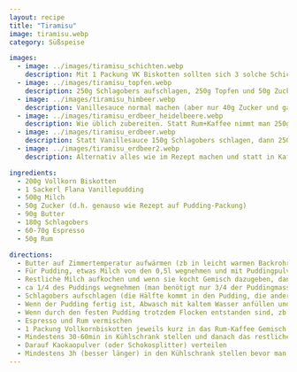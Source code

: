 ```yaml
---
layout: recipe
title: "Tiramisu"
image: tiramisu.webp
category: Süßspeise

images:
  - image: ../images/tiramisu_schichten.webp
    description: Mit 1 Packung VK Biskotten sollten sich 3 solche Schichten ausgehen (ganz oben ist -1 Biskotte aber die lässt man rechts weg
  - image: ../images/tiramisu_topfen.webp
    description: 250g Schlagobers aufschlagen, 250g Topfen und 50g Zucker dazu, 1 Packung Maroni mit Löffel zerkleinern und dazu. Diese Masse abwechselnd mit getränkten Biskotten schlichten. Ergebnis war leider nicht gut. Maroni passen nicht und Topfen ist sehr sauer. Evtl könnte es mehr Zucker retten
  - image: ../images/tiramisu_himbeer.webp
    description: Vanillesauce normal machen (aber nur 40g Zucker und ganzes Schlagobers rein, fest schlagen!), 300g TK-Himbeeren auftauen und pürieren, 50g Rum und 30g Agavendicksaft dazu, in Form abwechseln Biskotten, Himbeer, Vanille. Ergebnis war gut aber zuviel Rum (besser nur 25g nehmen), Himbeersauce zu wenig süß und zu flüssig (evtl 30g Zucker statt Agaven; evtl 100g weggeben und oben drauf damit weniger flüssig). Am nächsten Tag war es aber perfekt, kein Rumgeschmack und nicht mehr flüssig
  - image: ../images/tiramisu_erdbeer_heidelbeere.webp
    description: Wie üblich zubereiten. Statt Rum+Kaffee nimmt man 250g Erdbeeren (auch TK möglich) und püriert sie. Auf das Schlagobers gibt man statt Kaokao zb Heidelbeeren oder weitere Erdbeeren
  - image: ../images/tiramisu_erdbeer.webp
    description: Statt Vanillesauce 150g Schlagobers schlagen, dann 250g Topfen dazugeben und vermischen, dann 80g Joghurt und ca 40g Staubzucker dazugeben und cremig mixen. 300g TK-Erdbeeren pürieren. Biskotten in Erdbeerpüree tunken und abwechselnd mit Creme schickten (unten Creme, oben Creme). Ganz oben halbierte Erdbeeren verteilen. Fazit sehr gut muss aber >1h stehen damit es sich ansaugt
  - image: ../images/tiramisu_erdbeer2.webp
    description: Alternativ alles wie im Rezept machen und statt in Kaffee+Rum in 300g pürierte TK-Erdbeeren tunken. Auch gut aber andere Erdbeervariante ist fast besser

ingredients:
  - 200g Vollkorn Biskotten
  - 1 Sackerl Flana Vanillepudding
  - 500g Milch
  - 50g Zucker (d.h. genauso wie Rezept auf Pudding-Packung)
  - 90g Butter
  - 180g Schlagobers
  - 60-70g Espresso
  - 50g Rum

directions:
  - Butter auf Zimmertemperatur aufwärmen (zb in leicht warmen Backrohr)
  - Für Pudding, etwas Milch von den 0,5l wegnehmen und mit Puddingpulver und 50g Zucker vermischen
  - Restliche Milch aufkochen und wenn sie kocht Gemisch dazugeben, dann ca 1min kochen lassen während man umrührt und Pudding auskühlen lassen
  - ca 1/4 des Puddings wegnehmen (man benötigt nur 3/4 der Puddingmasse für das Tiramisu)
  - Schlagobers aufschlagen (die Hälfte kommt in den Pudding, die andere Hälfte oben aufs Tiramisu)
  - Wenn der Pudding fertig ist, Abwasch mit kaltem Wasser anfüllen und Topf reinstellen damit der Pudding schneller auskühlt. Kurz danach die zimmerwarme Butter einrühren und danach das Halbe Schlagobers einrühren (alles sollte ca dieselbe Temperatur haben damit die Butter nicht ausflockt, aber der Pudding sollte noch nicht fest werden)
  - Wenn durch den festen Pudding trotzdem Flocken entstanden sind, zb in der Abwasch heißes Wasser einlassen, Topf reinstellen und umrühren bis es eine cremige Konsistenz ist [(Quelle)](https://www.chefkoch.de/forum/2,10,18142/Buttercreme-flockt.html)
  - Espresso und Rum vermischen
  - 1 Packung Vollkornbiskotten jeweils kurz in das Rum-Kaffee Gemisch tunken und in eine Form schlichten. Ganz unten Biskotten, darauf Puddinggemisch, 2-3x wiederholen.
  - Mindestens 30-60min in Kühlschrank stellen und danach das restliche Schlagobers (90g) oben auf dem Tiramisu verteilen (macht man es sofort vermischt es sich mit der Puddingcreme)
  - Darauf Kaokaopulver (oder Schokosplitter) verteilen
  - Mindestens 3h (besser länger) in den Kühlschrank stellen bevor man es isst
---
```

